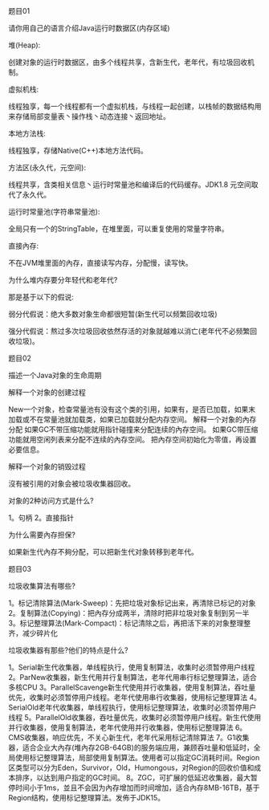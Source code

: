 题目01

请你用自己的语言介绍Java运行时数据区(内存区域)

堆(Heap):

创建对象的运行时数据区，由多个线程共享，含新生代，老年代，有垃圾回收机制。

虚拟机栈:

线程独享，每一个线程都有一个虚拟机栈，与线程一起创建，以栈帧的数据结构用来存储局部变量表丶操作栈丶动态连接丶返回地址。

本地方法栈:

线程独享，存储Native(C++)本地方法代码。

方法区(永久代，元空间):

线程共享，含类相关信息丶运行时常量池和编译后的代码缓存。JDK1.8 元空间取代了永久代。

运行时常量池(字符串常量池):

全局只有一个的StringTable，在堆里面，可以重复使用的常量字符串。

直接內存:

不在JVM堆里面的內存，直接读写内存，分配慢，读写快。

为什么堆内存要分年轻代和老年代?

那是基于以下的假说:

弱分代假说：绝大多数对象生命都很短暂(新生代可以频繁回收垃圾)

强分代假说：熬过多次垃圾回收依然存活的对象就越难以消亡(老年代不必频繁回收垃圾)。


题目02

描述一个Java对象的生命周期

解释一个对象的创建过程

New一个对象，检查常量池有没有这个类的引用，如果有，是否已加载，如果末加载或不在常量池就加载类，如果已加载就分配内存空间。
解释一个对象的內存分配
如果GC不带压缩功能就用指针碰撞来分配连续的內存空间。
如果GC带压缩功能就用空闲列表来分配不连续的內存空间。
把內存空间初始化为零值，再设置必要信息。

解释一个对象的销毁过程

沒有被引用的对象会被垃圾收集器回收。

对象的2种访问方式是什么?

1。句柄
2。直接指针

为什么需要內存担保?

如果新生代內存不夠分配，可以把新生代对象转移到老年代。

题目03

垃圾收集算法有哪些?

1。标记清除算法(Mark-Sweep)：先把垃圾对象标记出来，再清除已标记的对象
2。复制算法(Copying)：把內存分成两半，清除时把非垃圾对象复制到另一半
3。标记整理算法(Mark-Compact)：标记清除之后，再把活下来的对象整理整齐，减少碎片化

垃圾收集器有那些?他们的特点是什么?

1。Serial新生代收集器，单线程执行，使用复制算法，收集时必须暂停用户线程
2。ParNew收集器，新生代用并行复制算法，老年代用串行标记整理算法，适合多核CPU
3。ParallelScavenge新生代使用并行收集器，使用复制算法，吞吐量优先，收集时必须暂停用户线程。老年代使用串行收集器，使用标记整理算法
4。SerialOld老年代收集器，单线程执行，使用标记整理算法，收集时必须暂停用户线程
5。ParallelOld收集器，吞吐量优先，收集时必须暂停用户线程。新生代使用并行收集器，使用复制算法，老年代使用并行收集器，使用标记整理算法
6。CMS收集器，响应优先，不关心新生代，老年代采用标记清除算法
7。G1收集器，适合企业大內存(堆內存2GB-64GB)的服务端应用，兼顾吞吐量和低延时，全局使用标记整理算法，局部使用复制算法。使用者可以指定GC消耗时间。Region区类型可以分为Eden，Survivor，Old，Humongous，对Region的回收价值和成本排序，以达到用户指定的GC时间。
8。ZGC，可扩展的低延迟收集器，最大暂停时间小于1ms，並且不会因为內存增加而时间增加，适合內存8MB-16TB，基于Region结构，使用标记整理算法。发佈于JDK15。
